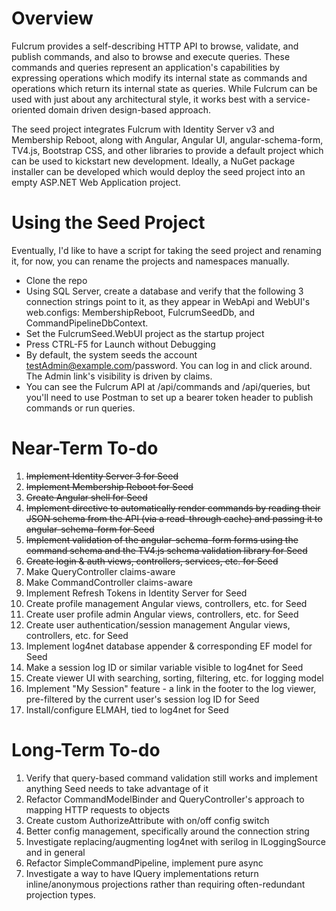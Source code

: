 Overview
======

Fulcrum provides a self-describing HTTP API to browse, validate, and publish commands, and also to browse and execute queries. These commands and queries represent an application's capabilities by expressing operations which modify its internal state as commands and operations which return its internal state as queries. While Fulcrum can be used with just about any architectural style, it works best with a service-oriented domain driven design-based approach. 

The seed project integrates Fulcrum with Identity Server v3 and Membership Reboot, along with Angular, Angular UI, angular-schema-form, TV4.js, Bootstrap CSS, and other libraries to provide a default project which can be used to kickstart new development. Ideally, a NuGet package installer can be developed which would deploy the seed project into an empty ASP.NET Web Application project.

Using the Seed Project
=======

Eventually, I'd like to have a script for taking the seed project and renaming it, for now, you can rename the projects and namespaces manually.

* Clone the repo
* Using SQL Server, create a database and verify that the following 3 connection strings point to it, as they appear in WebApi and WebUI's web.configs: MembershipReboot, FulcrumSeedDb, and CommandPipelineDbContext.
* Set the FulcrumSeed.WebUI project as the startup project
* Press CTRL-F5 for Launch without Debugging
* By default, the system seeds the account testAdmin@example.com/password. You can log in and click around. The Admin link's visibility is driven by claims.
* You can see the Fulcrum API at /api/commands and /api/queries, but you'll need to use Postman to set up a bearer token header to publish commands or run queries.

Near-Term To-do
=========
1. ~~Implement Identity Server 3 for Seed~~
1. ~~Implement Membership Reboot for Seed~~
1. ~~Create Angular shell for Seed~~
1. ~~Implement directive to automatically render commands by reading their JSON schema from the API (via a read-through cache) and passing it to angular-schema-form for Seed~~
1. ~~Implement validation of the angular-schema-form forms using the command schema and the TV4.js schema validation library for Seed~~
1. ~~Create login & auth views, controllers, services, etc. for Seed~~
1. Make QueryController claims-aware
1. Make CommandController claims-aware
1. Implement Refresh Tokens in Identity Server for Seed
1. Create profile management Angular views, controllers, etc. for Seed
1. Create user profile admin Angular views, controllers, etc. for Seed
1. Create user authentication/session management Angular views, controllers, etc. for Seed
1. Implement log4net database appender & corresponding EF model for Seed
1. Make a session log ID or similar variable visible to log4net for Seed
1. Create viewer UI with searching, sorting, filtering, etc. for logging model
1. Implement "My Session" feature - a link in the footer to the log viewer, pre-filtered by the current user's session log ID for Seed
1. Install/configure ELMAH, tied to log4net for Seed


Long-Term To-do
=======
1. Verify that query-based command validation still works and implement anything Seed needs to take advantage of it
1. Refactor CommandModelBinder and QueryController's approach to mapping HTTP requests to objects
1. Create custom AuthorizeAttribute with on/off config switch
1. Better config management, specifically around the connection string
1. Investigate replacing/augmenting log4net with serilog in ILoggingSource and in general
1. Refactor SimpleCommandPipeline, implement pure async
1. Investigate a way to have IQuery implementations return inline/anonymous projections rather than requiring often-redundant projection types.
